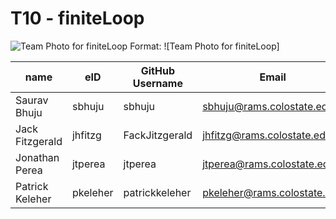 # T10 - finiteLoop


![Team Photo for finiteLoop](team/images/teamPhoto-min.jpg)
Format: ![Team Photo for finiteLoop]

| name         | eID    | GitHub Username | Email                     |
|--------------|--------|-----------------|---------------------------|
| Saurav Bhuju | sbhuju | sbhuju          | sbhuju@rams.colostate.edu |
| Jack Fitzgerald | jhfitzg | FackJitzgerald | jhfitzg@rams.colostate.edu |
| Jonathan Perea | jtperea | jtperea | jtperea@rams.colostate.edu |
| Patrick Keleher| pkeleher| patrickkeleher| pkeleher@rams.colostate.edu|
